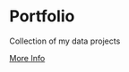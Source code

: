 # Portfolio

Collection of my data projects

[More Info](https://emanuelemirante.github.io/Projects.html)
